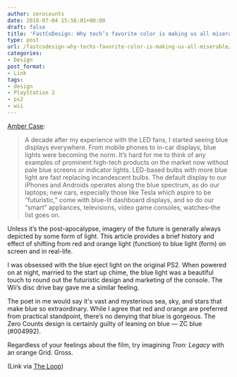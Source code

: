```yaml
---
author: zerocounts
date: 2018-07-04 15:56:01+00:00
draft: false
title: 'FastCoDesign: Why tech’s favorite color is making us all miserable'
type: post
url: /fastcodesign-why-techs-favorite-color-is-making-us-all-miserable/
categories:
- Design
post_format:
- Link
tags:
- design
- PlayStation 2
- ps2
- wii
---
```


[Amber Case](https://www.fastcodesign.com/90177573/how-blue-became-techs-favorite-color-and-why-it-shouldnt-be):


<blockquote>A decade after my experience with the LED fans, I started seeing blue displays everywhere. From mobile phones to in-car displays, blue lights were becoming the norm. It’s hard for me to think of any examples of prominent high-tech products on the market now without pale blue screens or indicator lights. LED-based bulbs with more blue light are fast replacing incandescent bulbs. The default display to our iPhones and Androids operates along the blue spectrum, as do our laptops; new cars, especially those like Tesla which aspire to be “futuristic,” come with blue-lit dashboard displays, and so do our “smart” appliances, televisions, video game consoles, watches–the list goes on.

</blockquote>

Unless it’s the post-apocalypse, imagery of the future is generally always depicted by some form of light. This article provides a brief history and effect of shifting from red and orange light (function) to blue light (form) on screen and in real-life.

I was obsessed with the blue eject light on the original PS2. When powered on at night, married to the start up chime, the blue light was a beautiful touch to round out the futuristic design and marketing of the console. The Wii’s disc drive bay gave me a similar feeling.

The poet in me would say it's vast and mysterious sea, sky, and stars that make blue so extraordinary. While I agree that red and orange are preferred from practical standpoint, there’s no denying that blue is gorgeous. The Zero Counts design is certainly guilty of leaning on blue — ZC blue (#004992).

Regardless of your feelings about the film, try imagining _Tron: Legacy_ with an orange Grid. Gross.

(Link via [The Loop](http://www.loopinsight.com/2018/07/03/why-techs-favorite-color-is-making-us-all-miserable/))
